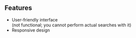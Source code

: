 ## Features

- User-friendly interface  
  (not functional; you cannot perform actual searches with it)
- Responsive design
